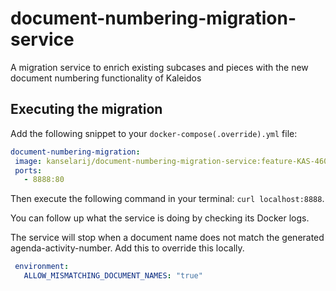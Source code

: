# document-numbering-migration-service

 A migration service to enrich existing subcases and pieces with the new document numbering functionality of Kaleidos

 ## Executing the migration

 Add the following snippet to your `docker-compose(.override).yml` file:

 ```yml
document-numbering-migration:
  image: kanselarij/document-numbering-migration-service:feature-KAS-4606
  ports:
    - 8888:80
 ```

 Then execute the following command in your terminal: `curl localhost:8888`.

 You can follow up what the service is doing by checking its Docker logs.

 The service will stop when a document name does not match the generated agenda-activity-number.
 Add this to override this locally.
 ```yml
  environment:
    ALLOW_MISMATCHING_DOCUMENT_NAMES: "true"
 ```
